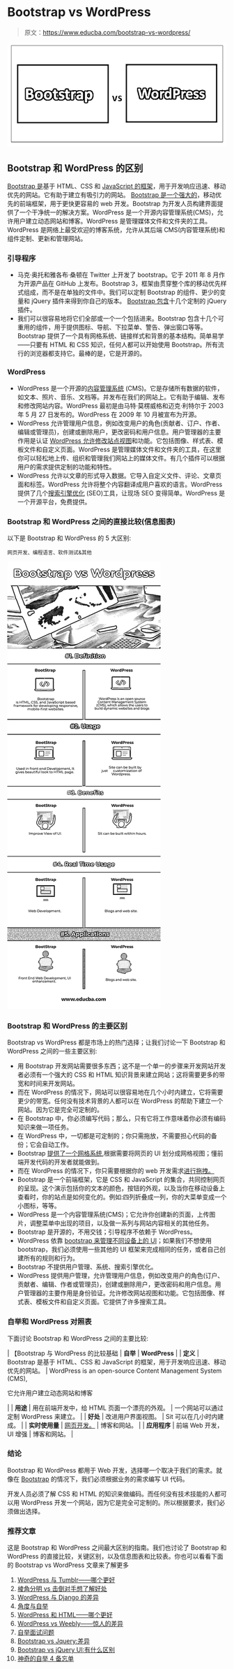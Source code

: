 # Bootstrap vs WordPress

> 原文：<https://www.educba.com/bootstrap-vs-wordpress/>

![Bootstrap vs WordPress](img/13973879ed601d015d184a4aa2bdec35.png)



## Bootstrap 和 WordPress 的区别

[Bootstrap 是](https://www.educba.com/what-is-bootstrap/)基于 HTML、CSS 和 [JavaScript 的框架](https://www.educba.com/javascript-vs-jquery/)，用于开发响应迅速、移动优先的网站。它有助于建立有吸引力的网站。 [Bootstrap 是一个强大的](https://www.educba.com/bootstrap-commands/)，移动优先的前端框架，用于更快更容易的 web 开发。Bootstrap 为开发人员构建界面提供了一个干净统一的解决方案。WordPress 是一个开源内容管理系统(CMS)，允许用户建立动态网站和博客。WordPress 是管理媒体文件和文件夹的工具。WordPress 是网络上最受欢迎的博客系统，允许从其后端 CMS(内容管理系统)和组件定制、更新和管理网站。

### 引导程序

*   马克·奥托和雅各布·桑顿在 Twitter 上开发了 bootstrap。它于 2011 年 8 月作为开源产品在 GitHub 上发布。Bootstrap 3，框架由贯穿整个库的移动优先样式组成，而不是在单独的文件中。我们可以定制 Bootstrap 的组件、更少的变量和 jQuery 插件来得到你自己的版本。 [Bootstrap 包含](https://www.educba.com/bootstrap-interview-questions/)十几个定制的 jQuery 插件。
*   我们可以很容易地将它们全部或一个一个包括进来。Bootstrap 包含十几个可重用的组件，用于提供图标、导航、下拉菜单、警告、弹出窗口等等。Bootstrap 提供了一个具有网格系统、链接样式和背景的基本结构。简单易学——只要有 HTML 和 CSS 知识，任何人都可以开始使用 Bootstrap。所有流行的浏览器都支持它。最棒的是，它是开源的。

### WordPress

*   WordPress 是一个开源的[内容管理系统](https://www.educba.com/best-ecommerce-sites/) (CMS)。它是存储所有数据的软件，如文本、照片、音乐、文档等。并发布在我们的网站上。它有助于编辑、发布和修改网站内容。WordPress 最初是由马特·莫楞威格和迈克·利特尔于 2003 年 5 月 27 日发布的。WordPress 在 2009 年 10 月被宣布为开源。
*   WordPress 允许管理用户信息，例如改变用户的角色(贡献者、订户、作者、编辑或管理员)，创建或删除用户，更改密码和用户信息。用户管理器的主要作用是认证 [WordPress 允许修改站点视图](https://www.educba.com/uses-of-wordpress/)和功能。它包括图像、样式表、模板文件和自定义页面。WordPress 是管理媒体文件和文件夹的工具，在这里你可以轻松地上传、组织和管理我们网站上的媒体文件。有几个插件可以根据用户的需求提供定制的功能和特性。
*   WordPress 允许以文章的形式导入数据。它导入自定义文件、评论、文章页面和标签。WordPress 允许将整个内容翻译成用户喜欢的语言。WordPress 提供了几个[搜索引擎优化](https://www.educba.com/the-beginners-guide-to-technical-seo/) (SEO)工具，让现场 SEO 变得简单。WordPress 是一个开源平台，免费提供。

### Bootstrap 和 WordPress 之间的直接比较(信息图表)

以下是 Bootstrap 和 WordPress 的 5 大区别:

<small>网页开发、编程语言、软件测试&其他</small>

![Bootstrap vs WordPress Infographics](img/566c36812a4e8fb174724d0559953c02.png)



### Bootstrap 和 WordPress 的主要区别

Bootstrap vs WordPress 都是市场上的热门选择；让我们讨论一下 Bootstrap 和 WordPress 之间的一些主要区别:

*   用 Bootstrap 开发网站需要很多东西；这不是一个单一的步骤来开发网站开发者必须有一个强大的 CSS 和 HTML 知识背景来建立网站；这将需要更多的带宽和时间来开发网站。
*   而在 WordPress 的情况下，网站可以很容易地在几个小时内建立，它将需要更少的带宽。任何没有技术背景的人都可以在 WordPress 的帮助下建立一个网站。因为它是完全可定制的。
*   在 Bootstrap 中，你必须编写代码；那么，只有它将工作意味着你必须有编码知识来做一项任务。
*   在 WordPress 中，一切都是可定制的；你只需拖放，不需要担心代码的备份；它会自动工作。
*   Bootstrap [提供了一个网格系统](https://www.educba.com/bootstrap-grid-system/),根据需要将网页的 UI 划分成网格视图；懂前端开发代码的开发者就能做到。
*   而在 WordPress 的情况下，你只需要根据你的 web 开发需求[进行拖拽。](https://www.educba.com/web-development-interview-questions/)
*   Bootstrap 是一个前端框架，它是 CSS 和 JavaScript 的集合，共同控制网页的呈现。这个演示包括你的文本的颜色，按钮的外观，以及当你在移动设备上查看时，你的站点是如何变化的。例如:四列折叠成一列，你的大菜单变成一个小图标，等等。
*   WordPress 是一个内容管理系统(CMS)；它允许你创建新的页面，上传图片，调整菜单中出现的项目，以及做一系列与网站内容相关的其他任务。
*   Bootstrap 是开源的，不用交钱；引导程序不依赖于 WordPress。
*   WordPress 依靠 [bootstrap 来管理不同设备上的 UI](https://www.educba.com/install-bootstrap/)；如果我们不想使用 bootstrap，我们必须使用一些其他的 UI 框架来完成相同的任务，或者自己创建所有的规则和行为。
*   Bootstrap 不提供用户管理、系统、搜索引擎优化。
*   WordPress 提供用户管理，允许管理用户信息，例如改变用户的角色(订户、贡献者、编辑、作者或管理员)，创建或删除用户，更改密码和用户信息。用户管理器的主要作用是身份验证。允许修改网站视图和功能。它包括图像、样式表、模板文件和自定义页面。它提供了许多搜索工具。

### 自举和 WordPress 对照表

下面讨论 Bootstrap 和 WordPress 之间的主要比较:

| 【Bootstrap 与 WordPress 的比较基础 | **自举** | **WordPress** |
| **定义** | Bootstrap 是基于 HTML、CSS 和 JavaScript 的框架，用于开发响应迅速、移动优先的网站。 | WordPress is an open-source Content Management System (CMS),

它允许用户建立动态网站和博客

 |
| **用途** | 用在前端开发中，给 HTML 页面一个漂亮的外观。 | 一个网站可以通过定制 WordPress 来建立。 |
| **好处** | 改进用户界面视图。 | Sit 可以在几小时内建成。 |
| **实时使用量** | [网页开发。](https://www.educba.com/career-in-web-development/) | 博客和网站。 |
| **应用程序** | 前端 Web 开发，UI 增强 | 博客和网站。 |

### 结论

Bootstrap 和 WordPress 都用于 Web 开发，选择哪一个取决于我们的需求。就像在 [Bootstrap](https://www.educba.com/what-is-bootstrap/) 的情况下，我们必须根据业务的需求编写 UI 代码。

开发人员必须了解 CSS 和 HTML 的知识来做编码。而任何没有技术技能的人都可以用 WordPress 开发一个网站，因为它是完全可定制的。所以根据要求，我们必须做出选择。

### 推荐文章

这是 Bootstrap 和 WordPress 之间最大区别的指南。我们也讨论了 Bootstrap 和 WordPress 的直接比较，关键区别，以及信息图表和比较表。你也可以看看下面的 Bootstrap vs WordPress 文章来了解更多

1.  [WordPress 与 Tumblr——哪个更好](https://www.educba.com/wordpress-vs-tumblr/)
2.  [棱角分明 vs 击倒对手想了解好处](https://www.educba.com/angular-vs-knockout/)
3.  [WordPress 与 Django 的差异](https://www.educba.com/wordpress-vs-django/)
4.  [角度与自举](https://www.educba.com/angular-vs-bootstrap/)
5.  [WordPress 和 HTML——哪个更好](https://www.educba.com/wordpress-vs-html/)
6.  [WordPress vs Weebly——惊人的差异](https://www.educba.com/wordpress-vs-weebly/)
7.  [自举面试问题](https://www.educba.com/bootstrap-interview-questions/)
8.  [Bootstrap vs Jquery:差异](https://www.educba.com/bootstrap-vs-jquery/)
9.  [Bootstrap vs jQuery UI:有什么区别](https://www.educba.com/bootstrap-vs-jquery-ui/)
10.  [神奇的自举 4 备忘单](https://www.educba.com/bootstrap-4-cheat-sheet/)





